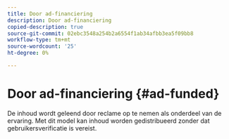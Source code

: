 ```yaml
---
title: Door ad-financiering
description: Door ad-financiering
copied-description: true
source-git-commit: 02ebc3548a254b2a6554f1ab34afbb3ea5f09bb8
workflow-type: tm+mt
source-wordcount: '25'
ht-degree: 0%

---
```


# Door ad-financiering {#ad-funded}

De inhoud wordt geleend door reclame op te nemen als onderdeel van de ervaring. Met dit model kan inhoud worden gedistribueerd zonder dat gebruikersverificatie is vereist.
